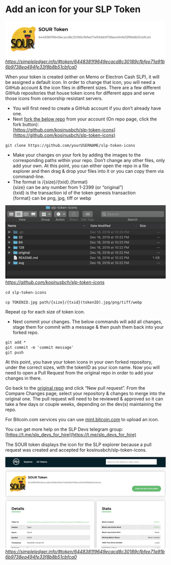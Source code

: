 # Add an icon for your SLP Token

![SOUR Icon](./images/SOUR-slp-icon.png "SOUR Icon in SLP Explorer")*https://simpleledger.info/#token/6448381f9649ecacd8c30189cfbfee71a91b6b9738ea494fe33f8b8b51cbfca0*

When your token is created (either on Memo or Electron Cash SLP), it will be assigned a default icon. In order to change that icon, you will need a GitHub account & the icon files in different sizes. There are a few different GitHub repositories that house token icons for different apps and serve those icons from censorship resistant servers.

- You will first need to create a GitHub account if you don’t already have one.
- Next [fork the below repo](https://guides.github.com/activities/forking/) from your account (On repo page, click the fork button):  
[https://github.com/kosinusbch/slp-token-icons](https://github.com/kosinusbch/slp-token-icons)

`git clone https://github.com/yourUSERNAME/slp-token-icons`

- Make your changes on your fork by adding the images to the corresponding paths within your repo. Don’t change any other files, only add your own. At this point, you can either open the repo in a file explorer and then drag & drop your files into it or you can copy them via command-line.
- The format is /{size}/{txid}.{format}  
{size} can be any number from 1-2399 (or “original”)  
{txid} is the transaction id of the token genesis transaction  
{format} can be png, jpg, tiff or webp  

![SLP Token Icon folders](./images/slp-token-folders.png "SLP Token Icon folders")*https://github.com/kosinusbch/slp-token-icons*

`cd slp-token-icons`

`cp TOKENID.jpg path/{size}/{txid}(tokenID).jpg/png/tiff/webp`

Repeat cp for each size of token icon.

- Next commit your changes. The below commands will add all changes, stage them for commit with a message & then push them back into your forked repo.
```
git add *
git commit -m 'commit message'
git push
```

At this point, you have your token icons in your own forked repository, under the correct sizes, with the tokenID as your icon name. Now you will need to open a Pull Request from the original repo in order to add your changes in there. 

Go back to the [original repo](https://github.com/kosinusbch/slp-token-icons) and click “New pull request”. From the Compare Changes page, select your repository & changes to merge into the original one.
The pull request will need to be reviewed & approved so it can take a few days or couple weeks, depending on the dev(s) maintaining the repo.

For Bitcoin.com services you can use [mint.bitcoin.com](https://mint.bitcoin.com/) to upload an icon.

You can get more help on the SLP Devs telegram group: [https://t.me/slp_devs_for_hire](https://t.me/slp_devs_for_hire)

The SOUR token displays the icon for the SLP explorer because a pull request was created and accepted for kosinusbch/slp-token-icons. 


![SOUR icon](./images/sour-slp-explorer-icon.png "SOUR Icon in SLP Explorer")*https://simpleledger.info/#token/6448381f9649ecacd8c30189cfbfee71a91b6b9738ea494fe33f8b8b51cbfca0*

